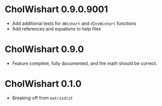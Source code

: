 # CholWishart 0.9.0.9001

* Add additional tests for `dWishart` and `dInvWishart` functions
* Add references and equations to help files

# CholWishart 0.9.0

* Feature complete, fully documented, and the math should be correct.

# CholWishart 0.1.0

* Breaking off from `matrixdist`



